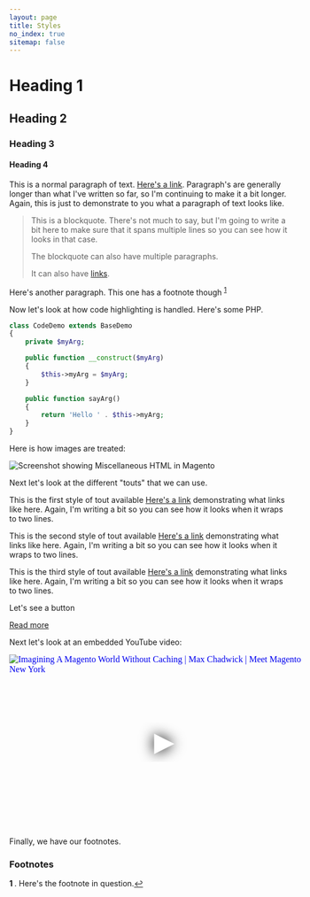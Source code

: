 ```yaml
---
layout: page
title: Styles
no_index: true
sitemap: false
---
```


# Heading 1

## Heading 2

### Heading 3

#### Heading 4

This is a normal paragraph of text. <a href="#">Here's a link</a>. Paragraph's are generally longer than what I've written so far, so I'm continuing to make it a bit longer. Again, this is just to demonstrate to you what a paragraph of text looks like.

> This is a blockquote. There's not much to say, but I'm going to write a bit here to make sure that it spans multiple lines so you can see how it looks in that case.
>
> The blockquote can also have multiple paragraphs.
>
> It can also have [links](#).

Here's another paragraph. This one has a footnote though <sup style="display: inline-block" id="a1">[1](#f1)</sup>

Now let's look at how code highlighting is handled. Here's some PHP.

```php
class CodeDemo extends BaseDemo
{
    private $myArg;

    public function __construct($myArg)
    {
        $this->myArg = $myArg;
    }

    public function sayArg()
    {
        return 'Hello ' . $this->myArg;
    }
}
```

Here is how images are treated:

<img
  class="rounded shadow"
  src="/img/blog/magento-2-3-5-csp/magento-miscellaneous-html@1x.png"
  srcset="/img/blog/magento-2-3-5-csp/magento-miscellaneous-html@1x.png 1x, /img/blog/magento-2-3-5-csp/magento-miscellaneous-html@2x.png 2x"
  alt="Screenshot showing Miscellaneous HTML in Magento">

Next let's look at the different "touts" that we can use.

<div class="tout">
<p>This is the first style of tout available <a href="#">Here's a link</a> demonstrating what links like here. Again, I'm writing a bit so you can see how it looks when it wraps to two lines.</p>
</div>

<div class="tout tout--secondary">
<p>This is the second style of tout available <a href="#">Here's a link</a> demonstrating what links like here. Again, I'm writing a bit so you can see how it looks when it wraps to two lines.</p>
</div>

<div class="tout tout--alt">
<p>This is the third style of tout available <a href="#">Here's a link</a> demonstrating what links like here. Again, I'm writing a bit so you can see how it looks when it wraps to two lines.</p>
</div>

Let's see a button

<div class="call-to-action-wrapper">
    <a class="call-to-action" href="#">Read more</a>
</div>

Next let's look at an embedded YouTube video:

<iframe
  width="560"
  height="315"
  src="https://www.youtube.com/embed/tmOJxIyjvcQ"
  srcdoc="<style>*{padding:0;margin:0;overflow:hidden}html,body{height:100%}img,span{position:absolute;width:100%;top:0;bottom:0;margin:auto}span{height:1.5em;text-align:center;font:48px/1.5 sans-serif;color:white;text-shadow:0 0 0.5em black}</style><a href=https://www.youtube.com/embed/tmOJxIyjvcQ?autoplay=1><img src=https://img.youtube.com/vi/tmOJxIyjvcQ/maxresdefault.jpg alt='Imagining A Magento World Without Caching | Max Chadwick | Meet Magento New York'><span>▶</span></a>"
  frameborder="0"
  allow="accelerometer; autoplay; encrypted-media; gyroscope; picture-in-picture"
  allowfullscreen
  title="Imagining A Magento World Without Caching | Max Chadwick | Meet Magento New York"
></iframe>

Finally, we have our footnotes.

### Footnotes

<b id="f1">1 </b>. Here's the footnote in question.[↩](#a1)